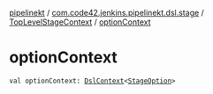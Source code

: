 [pipelinekt](../../index.md) / [com.code42.jenkins.pipelinekt.dsl.stage](../index.md) / [TopLevelStageContext](index.md) / [optionContext](./option-context.md)

# optionContext

`val optionContext: `[`DslContext`](../../com.code42.jenkins.pipelinekt.dsl/-dsl-context/index.md)`<`[`StageOption`](../../com.code42.jenkins.pipelinekt.core/-stage-option.md)`>`